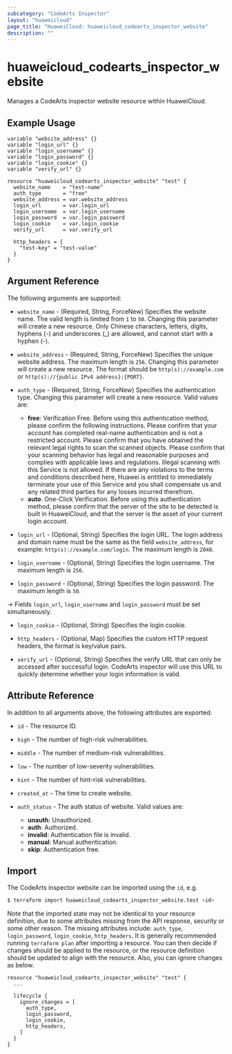 ```yaml
---
subcategory: "CodeArts Inspector"
layout: "huaweicloud"
page_title: "HuaweiCloud: huaweicloud_codearts_inspector_website"
description: ""
---
```


# huaweicloud_codearts_inspector_website

Manages a CodeArts inspector website resource within HuaweiCloud.

## Example Usage

```hcl
variable "website_address" {}
variable "login_url" {}
variable "login_username" {}
variable "login_password" {}
variable "login_cookie" {}
variable "verify_url" {}

resource "huaweicloud_codearts_inspector_website" "test" {
  website_name    = "test-name"
  auth_type       = "free"
  website_address = var.website_address
  login_url       = var.login_url
  login_username  = var.login_username
  login_password  = var.login_password
  login_cookie    = var.login_cookie
  verify_url      = var.verify_url

  http_headers = {
    "test-key" = "test-value"
  }  
}
```

## Argument Reference

The following arguments are supported:

* `website_name` - (Required, String, ForceNew) Specifies the website name. The valid length is limited from `1` to `50`.
  Changing this parameter will create a new resource. Only Chinese characters, letters, digits, hyphens (-) and
  underscores (_) are allowed, and cannot start with a hyphen (-).

* `website_address` - (Required, String, ForceNew) Specifies the unique website address. The maximum length is `256`.
  Changing this parameter will create a new resource.
  The format should be `http(s)://example.com` or `http(s)://{public IPv4 address}:{PORT}`.

* `auth_type` - (Required, String, ForceNew) Specifies the authentication type. Changing this parameter will create a
  new resource. Valid values are:
  + **free**: Verification Free. Before using this authentication method, please confirm the following instructions.
  Please confirm that your account has completed real-name authentication and is not a restricted account. Please confirm
  that you have obtained the relevant legal rights to scan the scanned objects. Please confirm that your scanning behavior
  has legal and reasonable purposes and complies with applicable laws and regulations. Illegal scanning with this Service
  is not allowed. If there are any violations to the terms and conditions described here, Huawei is entitled to immediately
  terminate your use of this Service and you shall compensate us and any related third parties for any losses incurred therefrom.
  + **auto**: One-Click Verification. Before using this authentication method, please confirm that the server of the site
  to be detected is built in HuaweiCloud, and that the server is the asset of your current login account.

* `login_url` - (Optional, String) Specifies the login URL. The login address and domain name must be the same as the field
  `website_address`, for example: `http(s)://example.com/login`. The maximum length is `2048`.

* `login_username` - (Optional, String) Specifies the login username. The maximum length is `256`.

* `login_password` - (Optional, String) Specifies the login password. The maximum length is `50`.

-> Fields `login_url`, `login_username` and `login_password` must be set simultaneously.

* `login_cookie` - (Optional, String) Specifies the login cookie.

* `http_headers` - (Optional, Map) Specifies the custom HTTP request headers, the format is key/value pairs.

* `verify_url` - (Optional, String) Specifies the verify URL that can only be accessed after successful login.
  CodeArts inspector will use this URL to quickly determine whether your login information is valid.

## Attribute Reference

In addition to all arguments above, the following attributes are exported:

* `id` - The resource ID.

* `high` - The number of high-risk vulnerabilities.

* `middle` - The number of medium-risk vulnerabilities.

* `low` - The number of low-severity vulnerabilities.

* `hint` - The number of hint-risk vulnerabilities.

* `created_at` - The time to create website.

* `auth_status` - The auth status of website. Valid values are:
  + **unauth**: Unauthorized.
  + **auth**: Authorized.
  + **invalid**: Authentication file is invalid.
  + **manual**: Manual authentication.
  + **skip**: Authentication free.

## Import

The CodeArts inspector website can be imported using the `id`, e.g.

```bash
$ terraform import huaweicloud_codearts_inspector_website.test <id>
```

Note that the imported state may not be identical to your resource definition, due to some attributes missing from the
API response, security or some other reason. The missing attributes include: `auth_type`, `login_password`, `login_cookie`,
`http_headers`. It is generally recommended running `terraform plan` after importing a resource.
You can then decide if changes should be applied to the resource, or the resource definition should be updated to align
with the resource. Also, you can ignore changes as below.

```hcl
resource "huaweicloud_codearts_inspector_website" "test" {
  ...
  
  lifecycle {
    ignore_changes = [
      auth_type,
      login_password,
      login_cookie,
      http_headers,
    ]
  }
}
```
